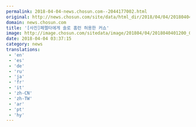 ```yaml
---
permalink: 2018-04-04-news.chosun.com--2044177002.html
original: http://news.chosun.com/site/data/html_dir/2018/04/04/2018040401256.html
domain: news.chosun.com
title: '[사진]페렐타에게 솔로 홈런 허용한 커쇼'
image: http://image.chosun.com/sitedata/image/201804/04/2018040401200_0.jpg
date: 2018-04-04 03:37:15
category: news
translations: 
 - 'en'
 - 'es'
 - 'de'
 - 'ru'
 - 'ja'
 - 'fr'
 - 'it'
 - 'zh-CN'
 - 'zh-TW'
 - 'ar'
 - 'pt'
 - 'hy'
---
```



